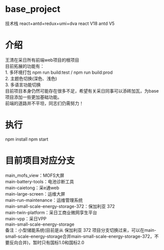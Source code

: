 # base_project
技术栈 react+antd+redux+umi+dva
react V18
antd V5

# 介绍
王清在采日所有前端web项目的根项目  
目前拓展的功能有：  
    1. 多环境打包 npm run build:test  / npm run build:prod  
    2. 主题色切换(深色、浅色)  
    3. 多语言功能切换  
目前项目本身仍然可能存在很多不足，希望有关采日同事可以添砖加瓦，为base项目添加一些更加基础功能。  
前端的道路并不平坦，同志们仍需努力！  

# 执行
npm install
npm start

# 目前项目对应分支
main_mofs_view：MOFS大屏  
main-battery-tools：电池诊断工具  
main-caietong：采e通web  
main-large-screen：运维大屏  
main-run-maintenance：运维管理系统  
main-small-scale-energy-storage-372：保加利亚 372  
main-twin-platform：采日工商业微网孪生平台  
main-vpp：采日VPP  
main-small-scale-energy-storage  
  备注：小型储能系统(目前是从 保加利亚 372 项目分支切换过来，可以在main-small-scale-energy-storage合并main-small-scale-energy-storage-372，不要反向合并)，暂时只有国标1.0和国标2.0